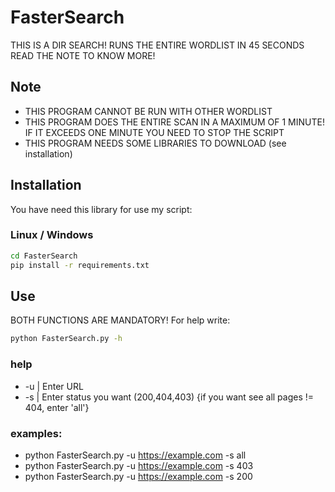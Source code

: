 
# FasterSearch

THIS IS A DIR SEARCH!
RUNS THE ENTIRE WORDLIST IN 45 SECONDS
READ THE NOTE TO KNOW MORE!

## Note

- THIS PROGRAM CANNOT BE RUN WITH OTHER WORDLIST
- THIS PROGRAM DOES THE ENTIRE SCAN IN A MAXIMUM OF 1 MINUTE!
  IF IT EXCEEDS ONE MINUTE YOU NEED TO STOP THE SCRIPT
- THIS PROGRAM NEEDS SOME LIBRARIES TO DOWNLOAD (see installation)
## Installation

You have need this library for use my script: 

### Linux / Windows 
```bash
cd FasterSearch
pip install -r requirements.txt
```
    
## Use

BOTH FUNCTIONS ARE MANDATORY!
For help write:

```bash
python FasterSearch.py -h
```
### help
- -u  |  Enter URL
- -s  |  Enter status you want (200,404,403) {if you want see all pages != 404, enter 'all'}

### examples:

- python FasterSearch.py -u https://example.com -s all
- python FasterSearch.py -u https://example.com -s 403
- python FasterSearch.py -u https://example.com -s 200
